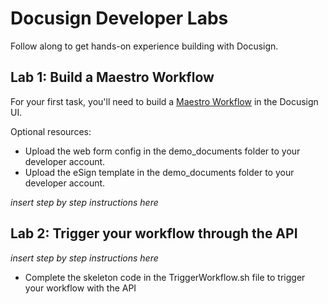 # Docusign Developer Labs

Follow along to get hands-on experience building with Docusign.

## Lab 1: Build a Maestro Workflow
For your first task, you'll need to build a [Maestro Workflow](https://support.docusign.com/s/document-item?bundleId=yff1696971835267&topicId=pps1696973636517.html) in the Docusign UI.

Optional resources:
- Upload the web form config in the demo_documents folder to your developer account.
- Upload the eSign template in the demo_documents folder to your developer account.

*insert step by step instructions here*

## Lab 2: Trigger your workflow through the API

*insert step by step instructions here*
- Complete the skeleton code in the TriggerWorkflow.sh file to trigger your workflow with the API
